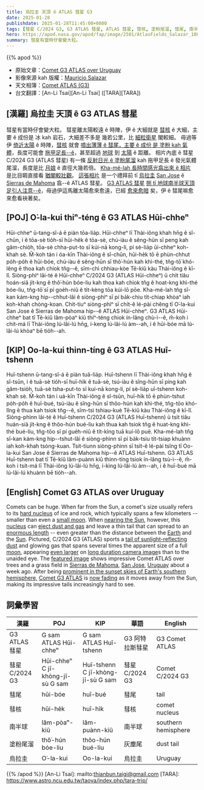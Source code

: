 ```yaml
---
title: 烏拉圭 天頂 ê ATLAS 彗星 G3
date: 2025-01-28
publishdate: 2025-01-28T11:45:00+0800
tags: [彗星 C/2024 G3, G3 ATLAS 彗星, ATLAS 彗星, 彗核, 塗粉尾溜, 彗尾, 南半球, 烏拉圭]
hero: https://apod.nasa.gov/apod/fap/image/2501/AtlasFields_Salazar_1080.jpg
summary: 彗星有當時仔會變大粒。
---
```


{{% apod %}}

- 原始文章：[Comet G3 ATLAS over Uruguay ](https://apod.nasa.gov/apod/ap250128.html)
- 影像來源 kah 版權：[Mauricio Salazar](https://www.instagram.com/astropolo_/)
- 天文相簿：[Comet ATLAS (G3)](https://www.facebook.com/media/set/?set=a.600449002683681&type=3)
- 台文翻譯：[An-Li Tsai][An-Li Tsai] ([TARA][TARA])

## [漢羅] 烏拉圭 天頂 ê G3 ATLAS 彗星
彗星有當時仔會變大粒。
彗星離太陽較遠 ê 時陣，伊 ê 大細就是 [彗核][hard nucleus] ê 大細，主要 ê 成份是 冰 kah 岩石，大細差不多是 幾若公里，比 [細粒衛星][small moon] 閣較細。
毋過等伊 [倚近太陽][nearing the Sun] ê 時陣，[彗核][nucleus] 就會 [噴出薄薄 ê 彗尾，主要 ê 成份 是 塗粉 kah 氣體][eject dust and gas]，長度可能會 [拖甲足長--ê][enormous length]，甚至超過 [地球][Earth] 到 [太陽][Sun] ê 距離。
相片內底 ê 彗星 C/2024 G3 (ATLAS 彗星) 有一條 [反射日光 ê 塗粉尾溜][tail of sunlight-reflecting dust] kah 拖甲足長 ê 發光氣體尾溜，長度是比 [月娘][moon] ê 直徑大幾若倍。
[Kha-mé-lah 長時間感光翕出來 ê 相片][long duration camera image] 是比目睭直接看 [猶閣較壯觀][even larger]。
[這張相片][featured image] 是一个禮拜前 tī [烏拉圭][Uruguay] [San Jose][San Jose] ê [Sierras de Mahoma][Sierras de Mahoma] 翕--ê ATLAS 彗星。
[G3 ATLAS 彗星][Comet G3 ATLAS] [捌 tī 地球南半球天頂足引人注意--ê][prominent in the sunset skies of Earth's southern hemisphere,]，毋過伊這馬離太陽愈來愈遠，已經 [愈來愈暗][now fading] 矣，伊 ê 彗尾嘛愈來愈看袂著矣。

## [POJ] O͘-la-kui thiⁿ-téng ê G3 ATLAS Hūi-chheⁿ
Hūi-chheⁿ ū-tang-sî-á ē piàn tōa-lia̍p.
Hūi-chheⁿ lī Thài-iông khah hn̄g ê sî-chūn, i ê tōa-sè tio̍h-sī hūi-he̍k ê tōa-sè, chú-iàu ê sêng-hūn sī peng kah gâm-chio̍h, tōa-sè chha-put-to sī kúi-nā kong-lí, pí sè-lia̍p ūi-chheⁿ koh-khah sè.
M̄-koh tán i óa-kīn Thài-iông ê sî-chūn, hūi-he̍k tō ē phùn-chhut po̍h-po̍h ê hūi-bóe, chú-iàu ê sêng-hūn sī thô͘-hún kah khì-thé, tn̂g-tō͘ khó-lêng ē thoa kah chiok tn̂g--ê, sīm-chì chhiau-kòe Tē-kiû kàu Thài-iông ê kī-lî.
Siòng-phìⁿ lāi-té ê Hūi-chheⁿ C/2024 G3 (ATLAS Hūi-chheⁿ) ū chi̍t tiâu hoán-siā ji̍t-kng ê thô͘-hún bóe-liu kah thoa kah chiok tn̂g ê hoat-kng khì-thé bóe-liu, tn̂g-tō͘ sī pí goe̍h-niû ê ti̍t-kèng tōa kúi-lō pōe.
Kha-mé-lah tn̂g sî-kan kám-kng hip--chhut-lâi ê siòng-phìⁿ sī pí ba̍k-chiu ti̍t-chiap khòaⁿ iah koh-khah chòng-koan.
Chit-tiuⁿ siòng-phìⁿ sī chi̍t-ê lé-pài chêng tī O͘-la-kui San Jose ê Sierras de Mahoma hip--ê ATLAS Hūi-chheⁿ.
G3 ATLAS Hūi-chheⁿ bat tī Tē-kiû lâm-pòaⁿ kiû thiⁿ-téng chiok ín-lâng chù-ì--ê, m̄-koh i chit-má lī Thài-iông lú-lâi-lú hn̄g, í-keng lú-lâi-lú àm--ah, i ê hūi-bóe mā lú-lâi-lú khòaⁿ bē tio̍h--ah.

## [KIP] Oo-la-kui thinn-tíng ê G3 ATLAS Huī-tshenn
Huī-tshenn ū-tang-sî-á ē piàn tuā-lia̍p.
Huī-tshenn lī Thài-iông khah hn̄g ê sî-tsūn, i ê tuā-sè tio̍h-sī huī-hi̍k ê tuā-sè, tsú-iàu ê sîng-hūn sī ping kah gâm-tsio̍h, tuā-sè tsha-put-to sī kuí-nā kong-lí, pí sè-lia̍p uī-tshenn koh-khah sè.
M̄-koh tán i uá-kīn Thài-iông ê sî-tsūn, huī-hi̍k tō ē phùn-tshut po̍h-po̍h ê huī-bué, tsú-iàu ê sîng-hūn sī thôo-hún kah khì-thé, tn̂g-tōo khó-lîng ē thua kah tsiok tn̂g--ê, sīm-tsì tshiau-kuè Tē-kiû kàu Thài-iông ê kī-lî.
Siòng-phìnn lāi-té ê Huī-tshenn C/2024 G3 (ATLAS Huī-tshenn) ū tsi̍t tiâu huán-siā ji̍t-kng ê thôo-hún bué-liu kah thua kah tsiok tn̂g ê huat-kng khì-thé bué-liu, tn̂g-tōo sī pí gue̍h-niû ê ti̍t-kìng tuā kuí-lō puē.
Kha-mé-lah tn̂g sî-kan kám-kng hip--tshut-lâi ê siòng-phìnn sī pí ba̍k-tsiu ti̍t-tsiap khuànn iah koh-khah tsòng-kuan.
Tsit-tiunn siòng-phìnn sī tsi̍t-ê lé-pài tsîng tī Oo-la-kui San Jose ê Sierras de Mahoma hip--ê ATLAS Huī-tshenn.
G3 ATLAS Huī-tshenn bat tī Tē-kiû lâm-puànn kiû thinn-tíng tsiok ín-lâng tsù-ì--ê, m̄-koh i tsit-má lī Thài-iông lú-lâi-lú hn̄g, í-king lú-lâi-lú àm--ah, i ê huī-bué mā lú-lâi-lú khuànn bē tio̍h--ah.

## [English] Comet G3 ATLAS over Uruguay
Comets can be huge.
When far from the Sun, a comet's size usually refers to its [hard nucleus][hard nucleus] of ice and rock, which typically spans a few kilometers -- smaller than even a [small moon][small moon].
When [nearing the Sun][nearing the Sun], however, this [nucleus][nucleus] can [eject dust and gas][eject dust and gas] and leave a thin tail that can spread to an [enormous length][enormous length] -- even greater than the distance between the [Earth][Earth] and the [Sun][Sun].
Pictured, C/2024 G3 (ATLAS) sports a [tail of sunlight-reflecting dust][tail of sunlight-reflecting dust] and glowing gas that spans several times the apparent size of a full [moon][moon], appearing [even larger][even larger] on [long duration camera image][long duration camera image]s than to the unaided eye.
The [featured image][featured image] shows impressive Comet ATLAS over trees and a grass field in [Sierras de Mahoma][Sierras de Mahoma], [San Jose][San Jose], [Uruguay][Uruguay] about a week ago.
After being [prominent in the sunset skies of Earth's southern hemisphere,][prominent in the sunset skies of Earth's southern hemisphere,] [Comet G3 ATLAS][Comet G3 ATLAS] is [now fading][now fading] as it moves away from the Sun, making its impressive tails increasingly hard to see.

## 詞彙學習
|漢羅|POJ|KIP|華語|English|
|-|-|-|-|-|
| G3 ATLAS 彗星 | G sam ATLAS Hūi-chheⁿ | G sam ATLAS Huī-tshenn | G3 阿特拉斯彗星 | G3 Comet ATLAS |
| 彗星 C/2024 G3 | Hūi-chheⁿ C jī-khòng-jī-sù G sam | Huī-tshenn C jī-khòng-jī-sù G sam | 彗星 C/2024 G3 | Comet C/2024 G3 |
| 彗尾 | hūi-bóe | huī-bué | 彗尾 | tail |
| 彗核 | hūi-he̍k | huī-hi̍k | 彗核 | comet nucleus |
| 南半球 | lâm-pòaⁿ-kiû | lâm-puànn-kiû | 南半球 | southern hemisphere |
| 塗粉尾溜 | thô͘-hún bóe-liu | thôo-hún bué-liu | 灰塵尾 | dust tail |
| 烏拉圭 | O͘-la-kui | Oo-la-kui | 烏拉圭 | Uruguay |

{{% /apod %}}
[An-Li Tsai]: mailto:thianbun.taigi@gmail.com
[TARA]: https://www.astro.ncu.edu.tw/taova/index.php/tara-trip/

[copyright]: https://apod.nasa.gov/apod/fap/lib/about_apod.html#srapply
[License3]: https://creativecommons.org/licenses/by-nc-nd/3.0/
[License2]:https://creativecommons.org/licenses/by-nc-nd/2.0/

[hard nucleus]:https://apod.nasa.gov/apod/ap160202.html
[small moon]:https://apod.nasa.gov/apod/ap240907.html
[nearing the Sun]:https://www.esa.int/Science_Exploration/Space_Science/Sungrazer_comets
[nucleus]:https://www.cometcampaign.org/files/images/comets_spacecraft.jpg
[eject dust and gas]:https://apod.nasa.gov/apod/ap151118.html
[enormous length]:https://apod.nasa.gov/apod/ap241006.html
[Earth]:https://earthobservatory.nasa.gov/
[Sun]:https://science.nasa.gov/sun/
[tail of sunlight-reflecting dust]:https://astronomy.swin.edu.au/cosmos/*/Cometary+Dust+Tail
[moon]:https://apod.nasa.gov/apod/ap120205.html
[even larger]:https://www.reddit.com/r/photoshopbattles/comments/4hase2/psbattle_shocked_cat/
[long duration camera image]:https://apod.nasa.gov/apod/ap240131.html
[featured image]:https://www.instagram.com/p/DFMBN5sgk3K/
[Sierras de Mahoma]:https://youtu.be/3j-2hr1WC_k
[San Jose]:https://www.youtube.com/shorts/Q3gIT1i1n3E
[Uruguay]:https://en.wikipedia.org/wiki/Uruguay
[prominent in the sunset skies of Earth's southern hemisphere,]:https://apod.nasa.gov/apod/ap250124.html
[Comet G3 ATLAS]:https://en.wikipedia.org/wiki/C/2024_G3_(ATLAS)
[now fading]:https://theskylive.com/c2024g3-info
